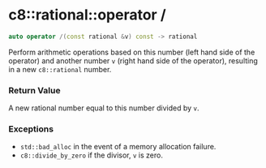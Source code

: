 # c8::rational::operator / #

```cpp
auto operator /(const rational &v) const -> rational
```

Perform arithmetic operations based on this number (left hand side of the operator) and another number `v` (right hand side of the operator), resulting in a new `c8::rational` number.

### Return Value ###

A new rational number equal to this number divided by `v`.

### Exceptions ###

* `std::bad_alloc` in the event of a memory allocation failure.
* `c8::divide_by_zero` if the divisor, `v` is zero.

